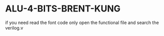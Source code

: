 # ALU-4-BITS-BRENT-KUNG
if you need read the font code only open the functional  file and search the verilog.v
